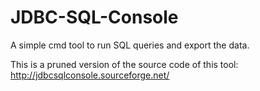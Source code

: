 # JDBC-SQL-Console
A simple cmd tool to run SQL queries and export the data.

This is a pruned version of the source code of this tool:
http://jdbcsqlconsole.sourceforge.net/
